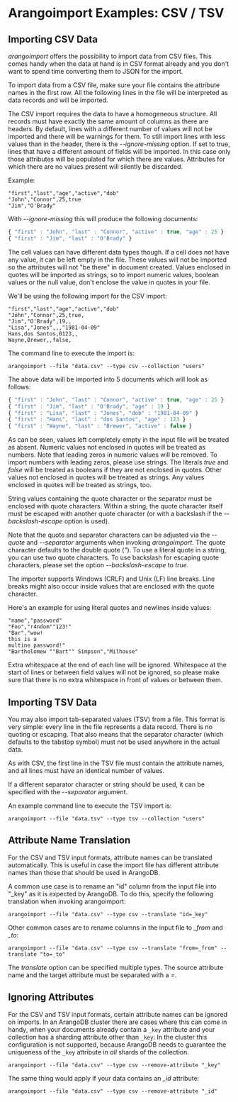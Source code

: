 Arangoimport Examples: CSV / TSV
================================

Importing CSV Data
------------------

_arangoimport_ offers the possibility to import data from CSV files. This
comes handy when the data at hand is in CSV format already and you don't want to
spend time converting them to JSON for the import.

To import data from a CSV file, make sure your file contains the attribute names
in the first row. All the following lines in the file will be interpreted as
data records and will be imported.

The CSV import requires the data to have a homogeneous structure. All records
must have exactly the same amount of columns as there are headers. By default,
lines with a different number of values will not be imported and there will be 
warnings for them. To still import lines with less values than in the header,
there is the *--ignore-missing* option. If set to true, lines that have a
different amount of fields will be imported. In this case only those attributes
will be populated for which there are values. Attributes for which there are
no values present will silently be discarded.

Example:

```
"first","last","age","active","dob"
"John","Connor",25,true
"Jim","O'Brady"
```

With *--ignore-missing* this will produce the following documents:

```js
{ "first" : "John", "last" : "Connor", "active" : true, "age" : 25 }
{ "first" : "Jim", "last" : "O'Brady" }
```

The cell values can have different data types though. If a cell does not have
any value, it can be left empty in the file. These values will not be imported
so the attributes will not "be there" in document created. Values enclosed in
quotes will be imported as strings, so to import numeric values, boolean values
or the null value, don't enclose the value in quotes in your file.

We'll be using the following import for the CSV import:

```
"first","last","age","active","dob"
"John","Connor",25,true,
"Jim","O'Brady",19,,
"Lisa","Jones",,,"1981-04-09"
Hans,dos Santos,0123,,
Wayne,Brewer,,false,
```

The command line to execute the import is:

    arangoimport --file "data.csv" --type csv --collection "users"

The above data will be imported into 5 documents which will look as follows:

```js
{ "first" : "John", "last" : "Connor", "active" : true, "age" : 25 }
{ "first" : "Jim", "last" : "O'Brady", "age" : 19 }
{ "first" : "Lisa", "last" : "Jones", "dob" : "1981-04-09" }
{ "first" : "Hans", "last" : "dos Santos", "age" : 123 }
{ "first" : "Wayne", "last" : "Brewer", "active" : false }
```

As can be seen, values left completely empty in the input file will be treated
as absent. Numeric values not enclosed in quotes will be treated as numbers.
Note that leading zeros in numeric values will be removed. To import numbers
with leading zeros, please use strings.
The literals *true* and *false* will be treated as booleans if they are not
enclosed in quotes. Other values not enclosed in quotes will be treated as
strings.
Any values enclosed in quotes will be treated as strings, too.

String values containing the quote character or the separator must be enclosed
with quote characters. Within a string, the quote character itself must be
escaped with another quote character (or with a backslash if the *--backslash-escape*
option is used).

Note that the quote and separator characters can be adjusted via the
*--quote* and *--separator* arguments when invoking _arangoimport_. The quote
character defaults to the double quote (*"*). To use a literal quote in a
string, you can use two quote characters.
To use backslash for escaping quote characters, please set the option
*--backslash-escape* to *true*.

The importer supports Windows (CRLF) and Unix (LF) line breaks. Line breaks might
also occur inside values that are enclosed with the quote character.

Here's an example for using literal quotes and newlines inside values:

```
"name","password"
"Foo","r4ndom""123!"
"Bar","wow!
this is a
multine password!"
"Bartholomew ""Bart"" Simpson","Milhouse"
```

Extra whitespace at the end of each line will be ignored. Whitespace at the
start of lines or between field values will not be ignored, so please make sure
that there is no extra whitespace in front of values or between them.

Importing TSV Data
------------------

You may also import tab-separated values (TSV) from a file. This format is very
simple: every line in the file represents a data record. There is no quoting or
escaping. That also means that the separator character (which defaults to the
tabstop symbol) must not be used anywhere in the actual data.

As with CSV, the first line in the TSV file must contain the attribute names,
and all lines must have an identical number of values.

If a different separator character or string should be used, it can be specified
with the *--separator* argument.

An example command line to execute the TSV import is:

    arangoimport --file "data.tsv" --type tsv --collection "users"

Attribute Name Translation
--------------------------

For the CSV and TSV input formats, attribute names can be translated automatically.
This is useful in case the import file has different attribute names than those
that should be used in ArangoDB.

A common use case is to rename an "id" column from the input file into "_key" as
it is expected by ArangoDB. To do this, specify the following translation when
invoking arangoimport:

    arangoimport --file "data.csv" --type csv --translate "id=_key"

Other common cases are to rename columns in the input file to *_from* and *_to*:

    arangoimport --file "data.csv" --type csv --translate "from=_from" --translate "to=_to"

The *translate* option can be specified multiple types. The source attribute name
and the target attribute must be separated with a *=*.

Ignoring Attributes
-------------------

For the CSV and TSV input formats, certain attribute names can be ignored on imports.
In an ArangoDB cluster there are cases where this can come in handy,
when your documents already contain a `_key` attribute
and your collection has a sharding attribute other than `_key`: In the cluster this
configuration is not supported, because ArangoDB needs to guarantee the uniqueness of the `_key`
attribute in *all* shards of the collection.

    arangoimport --file "data.csv" --type csv --remove-attribute "_key"

The same thing would apply if your data contains an *_id* attribute:

    arangoimport --file "data.csv" --type csv --remove-attribute "_id"
